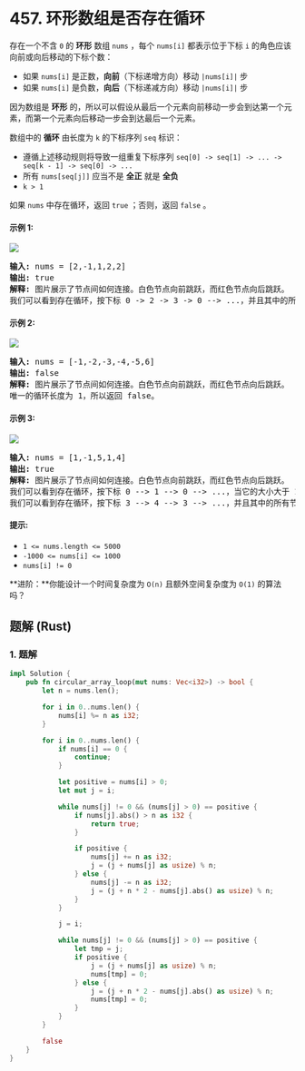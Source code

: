 # 457. 环形数组是否存在循环
存在一个不含 `0` 的 **环形** 数组 `nums` ，每个 `nums[i]` 都表示位于下标 `i` 的角色应该向前或向后移动的下标个数：
* 如果 `nums[i]` 是正数，**向前**（下标递增方向）移动 `|nums[i]|` 步
* 如果 `nums[i]` 是负数，**向后**（下标递减方向）移动 `|nums[i]|` 步

因为数组是 **环形** 的，所以可以假设从最后一个元素向前移动一步会到达第一个元素，而第一个元素向后移动一步会到达最后一个元素。

数组中的 **循环** 由长度为 `k` 的下标序列 `seq` 标识：
* 遵循上述移动规则将导致一组重复下标序列 `seq[0] -> seq[1] -> ... -> seq[k - 1] -> seq[0] -> ...`
* 所有 `nums[seq[j]]` 应当不是 **全正** 就是 **全负**
* `k > 1`

如果 `nums` 中存在循环，返回 `true` ；否则，返回 `false` 。

#### 示例 1:
![](https://assets.leetcode.com/uploads/2022/09/01/img1.jpg)
<pre>
<strong>输入:</strong> nums = [2,-1,1,2,2]
<strong>输出:</strong> true
<strong>解释:</strong> 图片展示了节点间如何连接。白色节点向前跳跃，而红色节点向后跳跃。
我们可以看到存在循环，按下标 0 -> 2 -> 3 -> 0 --> ...，并且其中的所有节点都是白色（以相同方向跳跃）。
</pre>

#### 示例 2:
![](https://assets.leetcode.com/uploads/2022/09/01/img2.jpg)
<pre>
<strong>输入:</strong> nums = [-1,-2,-3,-4,-5,6]
<strong>输出:</strong> false
<strong>解释:</strong> 图片展示了节点间如何连接。白色节点向前跳跃，而红色节点向后跳跃。
唯一的循环长度为 1，所以返回 false。
</pre>

#### 示例 3:
![](https://assets.leetcode.com/uploads/2022/09/01/img3.jpg)
<pre>
<strong>输入:</strong> nums = [1,-1,5,1,4]
<strong>输出:</strong> true
<strong>解释:</strong> 图片展示了节点间如何连接。白色节点向前跳跃，而红色节点向后跳跃。
我们可以看到存在循环，按下标 0 --> 1 --> 0 --> ...，当它的大小大于 1 时，它有一个向前跳的节点和一个向后跳的节点，所以 它不是一个循环。
我们可以看到存在循环，按下标 3 --> 4 --> 3 --> ...，并且其中的所有节点都是白色（以相同方向跳跃）。
</pre>

#### 提示:
* `1 <= nums.length <= 5000`
* `-1000 <= nums[i] <= 1000`
* `nums[i] != 0`

**进阶：**你能设计一个时间复杂度为 `O(n)` 且额外空间复杂度为 `O(1)` 的算法吗？

## 题解 (Rust)

### 1. 题解
```Rust
impl Solution {
    pub fn circular_array_loop(mut nums: Vec<i32>) -> bool {
        let n = nums.len();

        for i in 0..nums.len() {
            nums[i] %= n as i32;
        }

        for i in 0..nums.len() {
            if nums[i] == 0 {
                continue;
            }

            let positive = nums[i] > 0;
            let mut j = i;

            while nums[j] != 0 && (nums[j] > 0) == positive {
                if nums[j].abs() > n as i32 {
                    return true;
                }

                if positive {
                    nums[j] += n as i32;
                    j = (j + nums[j] as usize) % n;
                } else {
                    nums[j] -= n as i32;
                    j = (j + n * 2 - nums[j].abs() as usize) % n;
                }
            }

            j = i;

            while nums[j] != 0 && (nums[j] > 0) == positive {
                let tmp = j;
                if positive {
                    j = (j + nums[j] as usize) % n;
                    nums[tmp] = 0;
                } else {
                    j = (j + n * 2 - nums[j].abs() as usize) % n;
                    nums[tmp] = 0;
                }
            }
        }

        false
    }
}
```
